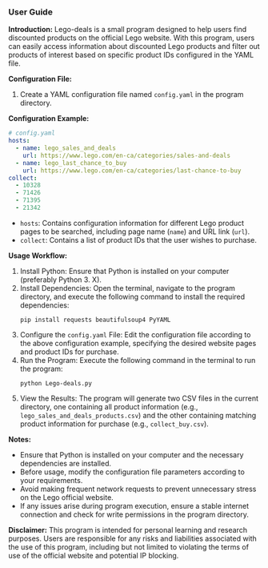 ### User Guide

**Introduction:**
Lego-deals is a small program designed to help users find discounted products on the official Lego website. With this program, users can easily access information about discounted Lego products and filter out products of interest based on specific product IDs configured in the YAML file.

**Configuration File:**
1. Create a YAML configuration file named `config.yaml` in the program directory.

**Configuration Example:**
```yaml
# config.yaml
hosts:
  - name: lego_sales_and_deals
    url: https://www.lego.com/en-ca/categories/sales-and-deals
  - name: lego_last_chance_to_buy
    url: https://www.lego.com/en-ca/categories/last-chance-to-buy
collect:
  - 10328
  - 71426
  - 71395
  - 21342
```

- `hosts`: Contains configuration information for different Lego product pages to be searched, including page name (`name`) and URL link (`url`).
- `collect`: Contains a list of product IDs that the user wishes to purchase.

**Usage Workflow:**
1. Install Python: Ensure that Python is installed on your computer (preferably Python 3. X).
2. Install Dependencies: Open the terminal, navigate to the program directory, and execute the following command to install the required dependencies:
   ```
   pip install requests beautifulsoup4 PyYAML
   ```
3. Configure the `config.yaml` File: Edit the configuration file according to the above configuration example, specifying the desired website pages and product IDs for purchase.
4. Run the Program: Execute the following command in the terminal to run the program:
   ```
   python Lego-deals.py
   ```
5. View the Results: The program will generate two CSV files in the current directory, one containing all product information (e.g., `lego_sales_and_deals_products.csv`) and the other containing matching product information for purchase (e.g., `collect_buy.csv`).

**Notes:**
- Ensure that Python is installed on your computer and the necessary dependencies are installed.
- Before usage, modify the configuration file parameters according to your requirements.
- Avoid making frequent network requests to prevent unnecessary stress on the Lego official website.
- If any issues arise during program execution, ensure a stable internet connection and check for write permissions in the program directory.

**Disclaimer:**
This program is intended for personal learning and research purposes. Users are responsible for any risks and liabilities associated with the use of this program, including but not limited to violating the terms of use of the official website and potential IP blocking.
